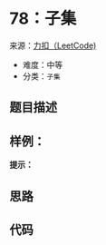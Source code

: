 # 78：子集
来源：[力扣（LeetCode)](https://leetcode-cn.com/problems/subsets/)

* 难度：中等
* 分类：`子集`

## 题目描述
## 样例：
**提示：**
## 思路

## 代码
```c++
```